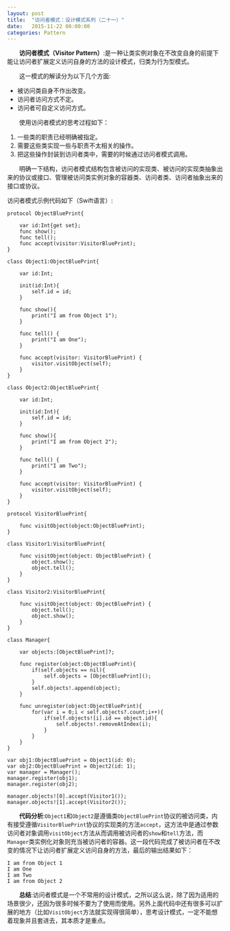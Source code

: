```yaml
---
layout: post
title:  "访问者模式：设计模式系列（二十一）"
date:   2015-11-22 00:00:00
categories: Pattern
---
```

&emsp;&emsp;**访问者模式（Visitor Pattern）**:是一种让类实例对象在不改变自身的前提下能让访问者扩展定义访问自身的方法的设计模式，归类为行为型模式。

&emsp;&emsp;这一模式的解读分为以下几个方面:

* 被访问类自身不作出改变。
* 访问者访问方式不定。
* 访问者可自定义访问方式。

&emsp;&emsp;使用访问者模式的思考过程如下：

1. 一些类的职责已经明确被指定。
2. 需要这些类实现一些与职责不太相关的操作。
3. 把这些操作封装到访问者类中，需要的时候通过访问者模式调用。

&emsp;&emsp;明确一下结构，访问者模式结构包含被访问的实现类、被访问的实现类抽象出来的协议或接口、管理被访问类实例对象的容器类、访问者类、访问者抽象出来的接口或协议。

访问者模式示例代码如下（Swift语言）:

	protocol ObjectBluePrint{
	    
	    var id:Int{get set};
	    func show();
	    func tell();
	    func accept(visitor:VisitorBluePrint);
	}

	class Object1:ObjectBluePrint{
	    
	    var id:Int;
	    
	    init(id:Int){
	        self.id = id;
	    }
	    
	    func show(){
	        print("I am from Object 1");
	    }
	    
	    func tell() {
	        print("I am One");
	    }
	    
	    func accept(visitor: VisitorBluePrint) {
	        visitor.visitObject(self);
	    }
	}

	class Object2:ObjectBluePrint{
	    
	    var id:Int;
	    
	    init(id:Int){
	        self.id = id;
	    }
	    
	    func show(){
	        print("I am from Object 2");
	    }
	    
	    func tell() {
	        print("I am Two");
	    }
	    
	    func accept(visitor: VisitorBluePrint) {
	        visitor.visitObject(self);
	    }
	}

	protocol VisitorBluePrint{
	    
	    func visitObject(object:ObjectBluePrint);
	}

	class Visitor1:VisitorBluePrint{
	    
	    func visitObject(object: ObjectBluePrint) {
	        object.show();
	        object.tell();
	    }
	}

	class Visitor2:VisitorBluePrint{
	    
	    func visitObject(object: ObjectBluePrint) {
	        object.tell();
	        object.show();
	    }
	}

	class Manager{
	    
	    var objects:[ObjectBluePrint]?;
	    
	    func register(object:ObjectBluePrint){
	        if(self.objects == nil){
	            self.objects = [ObjectBluePrint]();
	        }
	        self.objects!.append(object);
	    }
	    
	    func unregister(object:ObjectBluePrint){
	        for(var i = 0;i < self.objects?.count;i++){
	            if(self.objects![i].id == object.id){
	                self.objects!.removeAtIndex(i);
	            }
	        }
	    }
	}

	var obj1:ObjectBluePrint = Object1(id: 0);
	var obj2:ObjectBluePrint = Object2(id: 1);
	var manager = Manager();
	manager.register(obj1);
	manager.register(obj2);

	manager.objects![0].accept(Visitor1());
	manager.objects![1].accept(Visitor2());

&emsp;&emsp;**代码分析**:`Object1`和`Object2`是遵循类`ObjectBluePrint`协议的被访问类，内有接受遵循`VisitorBluePrint`协议的实现类的方法`accept`，这方法中是通过参数访问者对象调用`visitObject`方法从而调用被访问者的`show`和`tell`方法，而`Manager`类实例化对象则充当被访问者的容器。这一段代码完成了被访问者在不改变的情况下让访问者扩展定义访问自身的方法，最后的输出结果如下：

	I am from Object 1
	I am One
	I am Two
	I am from Object 2

&emsp;&emsp;**总结**:访问者模式是一个不常用的设计模式，之所以这么说，除了因为适用的场景很少，还因为很多时候不要为了使用而使用。另外上面代码中还有很多可以扩展的地方（比如`VisitObject`方法就实现得很简单），思考设计模式，一定不能想着现象并且套进去，其本质才是重点。
